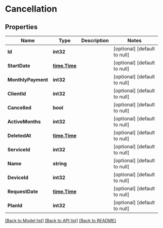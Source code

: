 # Cancellation

## Properties
Name | Type | Description | Notes
------------ | ------------- | ------------- | -------------
**Id** | **int32** |  | [optional] [default to null]
**StartDate** | [**time.Time**](time.Time.md) |  | [optional] [default to null]
**MonthlyPayment** | **int32** |  | [optional] [default to null]
**ClientId** | **int32** |  | [optional] [default to null]
**Cancelled** | **bool** |  | [optional] [default to null]
**ActiveMonths** | **int32** |  | [optional] [default to null]
**DeletedAt** | [**time.Time**](time.Time.md) |  | [optional] [default to null]
**ServiceId** | **int32** |  | [optional] [default to null]
**Name** | **string** |  | [optional] [default to null]
**DeviceId** | **int32** |  | [optional] [default to null]
**RequestDate** | [**time.Time**](time.Time.md) |  | [optional] [default to null]
**PlanId** | **int32** |  | [optional] [default to null]

[[Back to Model list]](../README.md#documentation-for-models) [[Back to API list]](../README.md#documentation-for-api-endpoints) [[Back to README]](../README.md)


